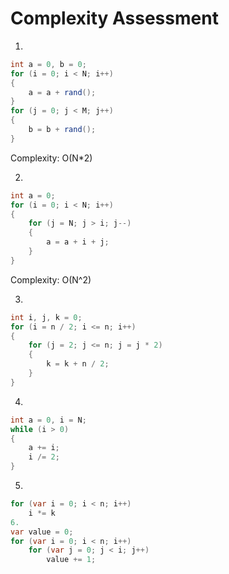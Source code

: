 ﻿# Complexity Assessment

1.

```cs
int a = 0, b = 0;
for (i = 0; i < N; i++)
{
	a = a + rand();
}
for (j = 0; j < M; j++)
{
	b = b + rand();
}
```

Complexity: O(N*2)


2.

```cs
int a = 0;
for (i = 0; i < N; i++)
{
	for (j = N; j > i; j--)
	{
		a = a + i + j;
	}
}
```
Complexity: O(N^2)

3.
```cs
int i, j, k = 0;
for (i = n / 2; i <= n; i++)
{
	for (j = 2; j <= n; j = j * 2)
	{
		k = k + n / 2;
	}
}
```

4.
```cs
int a = 0, i = N;
while (i > 0)
{
	a += i;
	i /= 2;
}
```

5.
```cs
for (var i = 0; i < n; i++)
	i *= k
6.
var value = 0;
for (var i = 0; i < n; i++)
	for (var j = 0; j < i; j++)
		value += 1;
```